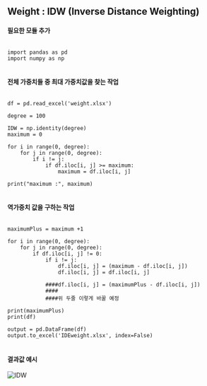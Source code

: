 ## Weight : IDW (Inverse Distance Weighting)

#### 필요한 모듈 추가
<pre>
<code>
import pandas as pd
import numpy as np
</code>
</pre>

#### 전체 가중치들 중 최대 가중치값을 찾는 작업
<pre>
<code>
df = pd.read_excel('weight.xlsx')

degree = 100

IDW = np.identity(degree)
maximum = 0

for i in range(0, degree):
    for j in range(0, degree):
        if i != j:
            if df.iloc[i, j] >= maximum:
                maximum = df.iloc[i, j]

print("maximum :", maximum)
</code>
</pre>

#### 역가중치 값을 구하는 작업
<pre>
<code>
maximumPlus = maximum +1

for i in range(0, degree):
    for j in range(0, degree):
        if df.iloc[i, j] != 0:
            if i != j:
                df.iloc[i, j] = (maximum - df.iloc[i, j])
                df.iloc[i, j] = df.iloc[i, j]
                
            ####df.iloc[i, j] = (maximumPlus - df.iloc[i, j])
            ####
            ####위 두줄 이렇게 바꿀 예정

print(maximumPlus)
print(df)

output = pd.DataFrame(df)
output.to_excel('IDEweight.xlsx', index=False)
</code>
</pre>

#### 결과값 예시

![IDW](https://user-images.githubusercontent.com/66988643/87217147-560b4c80-c381-11ea-9e16-625bef6836e1.PNG)
